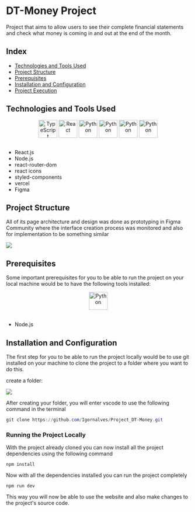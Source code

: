 # DT-Money Project

Project that aims to allow users to see their complete financial statements and check what money is coming in and out at the end of the month.

## Index

- [Technologies and Tools Used](#technologies-and-tools-used)
- [Project Structure](#project-structure)
- [Prerequisites](#prerequisites)
- [Installation and Configuration](#installation-and-configuration)
- [Project Execution](#project-execution)

## Technologies and Tools Used

<div style="display: inline_block" align="center">
 <img align="center" alt="TypeScript" height="49" width="51" src="https://skillicons.dev/icons?i=typescript">
 <img align="center" alt="React" height="49" width="51" src="https://skillicons.dev/icons?i=react">
 <img align="center" alt="Python" height="49" width="51" src="https://skillicons.dev/icons?i=nodejs">
 <img align="center" alt="Python" height="49" width="51" src="https://skillicons.dev/icons?i=figma">
 <img align="center" alt="Python" height="49" width="51" src="https://skillicons.dev/icons?i=styledcomponents">
 <img align="center" alt="Python" height="49" width="51" src="https://skillicons.dev/icons?i=vercel">
</div>

<br>

- React.js
- Node.js
- react-router-dom
- react icons
- styled-components
- vercel
- Figma

## Project Structure

All of its page architecture and design was done as prototyping in Figma Community
where the interface creation process was monitored and also for implementation to be something similar

<img src="../DT-Money/src/assets/[Desktop] Home.png">

## Prerequisites

Some important prerequisites for you to be able to run the project on your local machine would be to have the following tools installed:

<div style="display: inline_block" align="center">
 <img align="center" alt="Python" height="49" width="51" src="https://skillicons.dev/icons?i=nodejs">
</div>

<br>

- Node.js

## Installation and Configuration

The first step for you to be able to run the project locally would be to use git installed on your machine to clone the project to a folder where you want to do this.

create a folder:

<Img src='https://www.ciabyte.com.br/imagens/pastas-windows-explorer.png'>

After creating your folder, you will enter vscode to use the following command in the terminal

```powershell
git clone https://github.com/Igornalves/Project_DT-Money.git
```

### Running the Project Locally

With the project already cloned you can now install all the project dependencies using the following command

```terminal
npm install
```

Now with all the dependencies installed you can run the project completely

```
npm run dev
```

This way you will now be able to use the website and also make changes to the project's source code.
